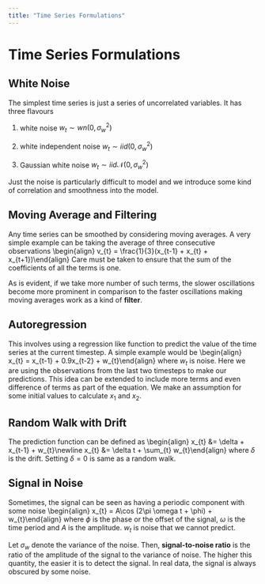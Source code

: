 ```yaml
---
title: "Time Series Formulations"
---
```


# Time Series Formulations

## White Noise

The simplest time series is just a series of uncorrelated variables. It has three flavours

1.  white noise $w_{t} \sim wn(0, \sigma_{w}^{2})$

2.  white independent noise $w_{t} \sim iid(0, \sigma_{w}^{2})$

3.  Gaussian white noise $w_{t} \sim iid \mathcal{N}(0, \sigma_{w}^{2})$

Just the noise is particularly difficult to model and we introduce some kind of correlation and smoothness into the model.

## Moving Average and Filtering

Any time series can be smoothed by considering moving averages. A very simple example can be taking the average of three consecutive observations
\begin{align}
    v_{t} = \frac{1}{3}(x_{t-1} + x_{t} + x_{t+1})\end{align}
Care must be taken to ensure that the sum of the coefficients of all the terms is one.


As is evident, if we take more number of such terms, the slower oscillations become more prominent in comparison to the faster oscillations making moving averages work as a kind of **filter**.

## Autoregression

This involves using a regression like function to predict the value of the time series at the current timestep. A simple example would be
\begin{align}
    x_{t} = x_{t-1} + 0.9x_{t-2} + w_{t}\end{align}
where $w_{t}$ is noise. Here we are using the observations from the last two timesteps to make our predictions. This idea can be extended to include more terms and even difference of terms as part of the equation. We make an assumption for some initial values to calculate $x_{1}$ and $x_{2}$.

## Random Walk with Drift

The prediction function can be defined as
\begin{align}
    x_{t} &= \delta + x_{t-1} + w_{t}\newline
    x_{t} &= \delta t + \sum_{t} w_{t}\end{align}
where $\delta$ is the drift. Setting $\delta = 0$ is same as a random walk.

## Signal in Noise

Sometimes, the signal can be seen as having a periodic component with some noise
\begin{align}
    x_{t} = A\cos (2\pi \omega t + \phi) + w_{t}\end{align}
where $\phi$ is the phase or the offset of the signal, $\omega$ is the time period and $A$ is the amplitude. $w_{t}$ is noise that we cannot predict.


Let $\sigma_{w}$ denote the variance of the noise. Then, **signal-to-noise ratio** is the ratio of the amplitude of the signal to the variance of noise. The higher this quantity, the easier it is to detect the signal. In real data, the signal is always obscured by some noise.
